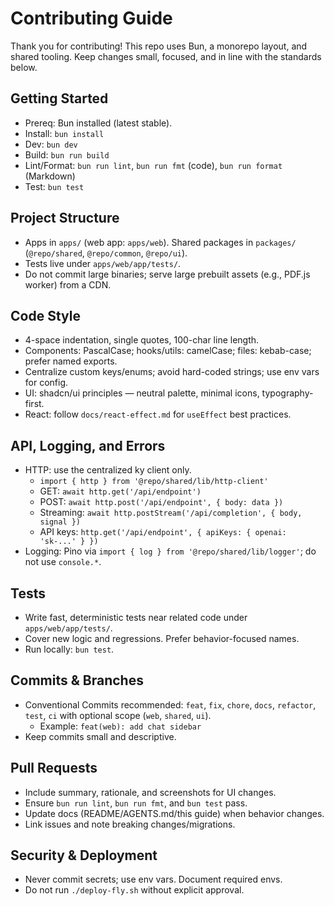 # Contributing Guide

Thank you for contributing! This repo uses Bun, a monorepo layout, and shared tooling. Keep changes small, focused, and in line with the standards below.

## Getting Started
- Prereq: Bun installed (latest stable).
- Install: `bun install`
- Dev: `bun dev`
- Build: `bun run build`
- Lint/Format: `bun run lint`, `bun run fmt` (code), `bun run format` (Markdown)
- Test: `bun test`

## Project Structure
- Apps in `apps/` (web app: `apps/web`). Shared packages in `packages/` (`@repo/shared`, `@repo/common`, `@repo/ui`).
- Tests live under `apps/web/app/tests/`.
- Do not commit large binaries; serve large prebuilt assets (e.g., PDF.js worker) from a CDN.

## Code Style
- 4-space indentation, single quotes, 100-char line length.
- Components: PascalCase; hooks/utils: camelCase; files: kebab-case; prefer named exports.
- Centralize custom keys/enums; avoid hard-coded strings; use env vars for config.
- UI: shadcn/ui principles — neutral palette, minimal icons, typography-first.
- React: follow `docs/react-effect.md` for `useEffect` best practices.

## API, Logging, and Errors
- HTTP: use the centralized ky client only.
  - `import { http } from '@repo/shared/lib/http-client'`
  - GET: `await http.get('/api/endpoint')`
  - POST: `await http.post('/api/endpoint', { body: data })`
  - Streaming: `await http.postStream('/api/completion', { body, signal })`
  - API keys: `http.get('/api/endpoint', { apiKeys: { openai: 'sk-...' } })`
- Logging: Pino via `import { log } from '@repo/shared/lib/logger'`; do not use `console.*`.

## Tests
- Write fast, deterministic tests near related code under `apps/web/app/tests/`.
- Cover new logic and regressions. Prefer behavior-focused names.
- Run locally: `bun test`.

## Commits & Branches
- Conventional Commits recommended: `feat`, `fix`, `chore`, `docs`, `refactor`, `test`, `ci` with optional scope (`web`, `shared`, `ui`).
  - Example: `feat(web): add chat sidebar`
- Keep commits small and descriptive.

## Pull Requests
- Include summary, rationale, and screenshots for UI changes.
- Ensure `bun run lint`, `bun run fmt`, and `bun test` pass.
- Update docs (README/AGENTS.md/this guide) when behavior changes.
- Link issues and note breaking changes/migrations.

## Security & Deployment
- Never commit secrets; use env vars. Document required envs.
- Do not run `./deploy-fly.sh` without explicit approval.

